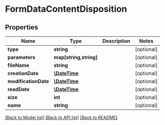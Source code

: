 # FormDataContentDisposition

## Properties
Name | Type | Description | Notes
------------ | ------------- | ------------- | -------------
**type** | **string** |  | [optional] 
**parameters** | **map[string,string]** |  | [optional] 
**fileName** | **string** |  | [optional] 
**creationDate** | [**\DateTime**](\DateTime.md) |  | [optional] 
**modificationDate** | [**\DateTime**](\DateTime.md) |  | [optional] 
**readDate** | [**\DateTime**](\DateTime.md) |  | [optional] 
**size** | **int** |  | [optional] 
**name** | **string** |  | [optional] 

[[Back to Model list]](../../README.md#documentation-for-models) [[Back to API list]](../../README.md#documentation-for-api-endpoints) [[Back to README]](../../README.md)

